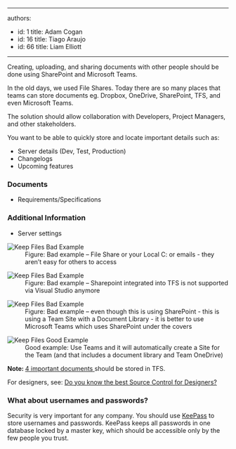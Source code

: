 

---
authors:
  - id: 1
    title: Adam Cogan
  - id: 16
    title: Tiago Araujo
  - id: 66
    title: Liam Elliott
---




<span class='intro'> Creating, uploading, and sharing documents with other people should be done using SharePoint and&#160;Microsoft Teams.<br> </span>

<p>In the old days, we used File Shares. Today there are so many places that teams can store documents eg. Dropbox, OneDrive, SharePoint, TFS, and even Microsoft Teams.</p><p>The solution should allow collaboration with Developers, Project Managers, and other stakeholders.</p><p>You want to be able to quickly store and locate important details such as&#58;<br></p><ul><li>Server details (Dev, Test, Production)</li><li>Changelogs<br></li><li>Upcoming features<br></li></ul><h3 class="ssw15-rteElement-H3">Documents<br></h3><ul><li>Requirements/Specifications</li>
</ul><h3 class="ssw15-rteElement-H3">Additional Information</h3><ul><li>Server settings</li></ul><dl class="badImage"><dt> <img alt="Keep Files Bad Example" src="/PublishingImages/Dont-keep-files.jpg" /> </dt><dd>Figure&#58; Bad example – File Share or your Local C&#58; or emails - they aren’t easy for others to access</dd></dl><dl class="badImage"><dt> <img alt="Keep Files Bad Example" src="/PublishingImages/keep-files-TFS.jpg" /> </dt><dd>Figure&#58; Bad example – Sharepoint integrated into TFS is not supported via Visual Studio anymore</dd></dl><dl class="badImage"><dt> <img alt="Keep Files Bad Example" src="/PublishingImages/keep-files-SP.jpg" /> </dt><dd>Figure&#58; Bad example – even though this is using SharePoint - this is using a Team Site with a Document Library - it is better to use Microsoft Teams which uses SharePoint under the covers</dd></dl> <dl class="goodImage"><dt> <img alt="Keep Files Good Example" src="/PublishingImages/keep-files-sp-teams.jpg" /> </dt><dd>Good example&#58; Use Teams and it will automatically create a Site for the Team (and that includes a document library and Team OneDrive)</dd></dl><p><strong>Note&#58;&#160;</strong><a href="/_layouts/15/FIXUPREDIRECT.ASPX?WebId=3dfc0e07-e23a-4cbb-aac2-e778b71166a2&amp;TermSetId=07da3ddf-0924-4cd2-a6d4-a4809ae20160&amp;TermId=951ffbf9-4066-42f3-a9b7-e0d8603e728b">4 important documents </a>should be stored in TFS.​​<br></p><p>For designers, see&#58; <a href="/_layouts/15/FIXUPREDIRECT.ASPX?WebId=3dfc0e07-e23a-4cbb-aac2-e778b71166a2&amp;TermSetId=07da3ddf-0924-4cd2-a6d4-a4809ae20160&amp;TermId=2df3378d-f923-4f3f-8c86-ec1074f7f98b">Do you know the best Source Control for Designers?</a></p><div class="greyBox"><h3>What about usernames and passwords?</h3><p>Security is very important for any company. You should use <a href="http&#58;//keepass.info/" target="_blank"> KeePass</a> to store usernames and passwords. KeePass keeps all passwords in one database locked by a master key, which should be accessible only by the few people you trust.</p></div>


